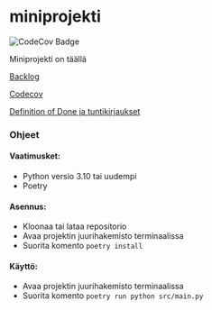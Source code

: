 # miniprojekti

![CodeCov Badge](https://github.com/sevonj/miniprojekti/workflows/CI/badge.svg)


Miniprojekti on täällä


[Backlog](https://tree.taiga.io/project/sevonj-miniprojekti/)

[Codecov](https://app.codecov.io/gh/sevonj/miniprojekti)

[Definition of Done ja tuntikirjaukset](https://tree.taiga.io/project/sevonj-miniprojekti/wiki/home)

### Ohjeet
#### Vaatimusket:
- Python versio 3.10 tai uudempi
- Poetry

#### Asennus:
- Kloonaa tai lataa repositorio
- Avaa projektin juurihakemisto terminaalissa
- Suorita komento `poetry install`

#### Käyttö:
- Avaa projektin juurihakemisto terminaalissa
- Suorita komento `poetry run python src/main.py`

